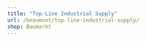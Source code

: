 ```yaml
---
title: "Top-Line Industrial Supply"
url: /beaumont/top-line-industrial-supply/
shop: Baumarkt
---
```

